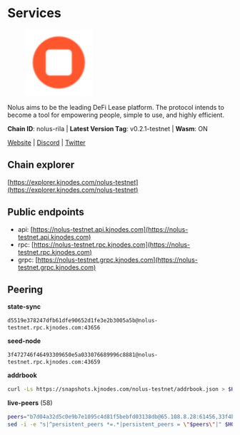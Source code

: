 # Services

<figure><img src="https://raw.githubusercontent.com/kj89/cosmos-images/main/logos/nolus.png" width="150" alt=""><figcaption></figcaption></figure>

Nolus aims to be the leading DeFi Lease platform. The protocol  intends to become a tool for empowering people, simple to use, and highly efficient.

**Chain ID**: nolus-rila | **Latest Version Tag**: v0.2.1-testnet | **Wasm**: ON

[Website](https://www.nolus.io) | [Discord](https://discord.gg/nolus-protocol) | [Twitter](https://twitter.com/NolusProtocol)




## Chain explorer
[https://explorer.kjnodes.com/nolus-testnet](https://explorer.kjnodes.com/nolus-testnet)

## Public endpoints

* api: [https://nolus-testnet.api.kjnodes.com](https://nolus-testnet.api.kjnodes.com)
* rpc: [https://nolus-testnet.rpc.kjnodes.com](https://nolus-testnet.rpc.kjnodes.com)
* grpc: [https://nolus-testnet.grpc.kjnodes.com](https://nolus-testnet.grpc.kjnodes.com)

## Peering

**state-sync**

```text
d5519e378247dfb61dfe90652d1fe3e2b3005a5b@nolus-testnet.rpc.kjnodes.com:43656
```

**seed-node**

```text
3f472746f46493309650e5a033076689996c8881@nolus-testnet.rpc.kjnodes.com:43659
```

**addrbook**
```bash
curl -Ls https://snapshots.kjnodes.com/nolus-testnet/addrbook.json > $HOME/.nolus/config/addrbook.json
```

**live-peers** (58)
```bash
peers="b7d04a32d5c0e9b7e1095c4d81f5bebfd03138db@65.108.8.28:61456,33f4b7f56b6708526f0638162f020394de0ce5e9@65.21.229.33:28656,fb94493b7744f7bcde0f9eb3e1657a137264cde4@95.216.171.110:26656,15525aa8ab6a35dc36c11405e79d9085a7e725c8@49.12.42.105:26656,008f279d440095ce5f24a0fb6621f4a53424b972@91.107.137.64:26656,8bfc455f7ca881253e32f903b467c1007abcda26@170.64.161.113:26656,8b0b427b4567a7a66f05fab1146ee97b52ad7958@93.189.30.119:26656,2fc6d24d1d77c34427ce7cbb24de5ee4d4debe7c@161.97.108.208:26656,e6a98ad0bd1688dc0a3d3758d6cf4cf008cb8789@67.207.84.185:26656,60c57c5b7215c84260249768cf66ae550142af9f@141.98.169.25:26656,e08055aae540efed02e736ec79621f293fe92ae9@65.109.92.240:1176,a2b9541d3c3e738c418a72ab5972c8d2b6cff8ce@65.108.54.167:26656,896c70ce52e6c88313048c9a63fcb9e7f0277144@178.208.86.44:46656,c247c8d544a5dadfd647b78da330a33af20891d6@194.147.58.90:26656,628c1a0beaee672c03a370dfff5e95ee56e369eb@185.144.99.11:16656,e6e48680fa62c03bed242c52eb21d3cbe44a6752@46.8.210.144:26856,fcb82df30d2056c3af024fb389e173d683fe8229@65.108.105.48:19756,87e0efe332fdc4b0c2a76d18761a936509762067@212.41.9.98:36656,f242db403f7e1530a3d5a8a03713070c751d4083@167.235.231.59:1176,fa37d68b28eba0fe5490bdb863838d0ffbae0453@176.57.150.120:60656,bd8c8bf0d613f0ec05f8b17f4fd48f7036cbc212@94.250.201.130:28656,5ea269accda92e81817f46ed016166289fd0dea8@217.76.49.115:26656,0130c7e5dbc56f4a933215b2ea25cd1ac80efd41@95.31.16.222:26656,8c431676468dbfb80e22cc4bfd3b7ef881a1198e@185.185.82.61:26656,ab7933caf0b6d79edfea4a582e298c0f90ce7d5e@14.160.120.50:26656,6b14535ff005667f324f8439a55a21ee2f170d12@95.217.211.81:26656,6d5921160c688c2e4e3b510fcfa48496e74cf2c6@80.92.204.247:37656,5036136698fc5b7b4f9319001e7fb29c6c73fea0@148.251.90.138:16656,46e87e63ebfb628613a7c33ff69946ebd45fa510@176.99.142.180:36656,2e80da0046dd3f2205a207dd435b6c9b0f9bfc04@65.109.93.152:27656,cc8efa42c4a41e44af474c3d7a404391c24019d3@46.101.188.231:26656,e3a3f95c1b78964123c1070cde177459aaf47da5@184.174.38.161:26656,1825de8cabc89fddea10f1cf9d65eda46b0cc7a1@5.9.121.55:41956,cd67fc6e6c306dbb863f381c926135d6b97fe685@65.109.85.155:41656,31dce796d2ca0f38a95031f3b266943a68486629@185.193.67.93:26656,7e7da58a74edd0b2592a920a9dde9a23aba4aa16@128.199.202.188:26656,7afe21a8196262d87e6ca8096c9abaf79956dc58@38.242.241.61:26656,97dd6e338ab8e6ad5212fe1ce7d1881816fdf96e@5.78.67.243:16656,be52cb058e6e402d568807cb0432d940ecd6e4c9@139.99.217.221:26656,80051a243d19b3f2a9d036983777bb88b811fa71@65.109.234.85:26656,acd39ab5b00e5611df296b2e6fb4f6a44a32513f@23.88.5.169:21656,ba3332aa0cee56d0b03df3e0e115ff7dc1e4d317@157.230.63.187:26656,2e146ac9281e3797cbe1ad053e5ce6046b972c15@65.109.140.29:37656,d5519e378247dfb61dfe90652d1fe3e2b3005a5b@65.109.68.190:43656,fac035258738be9be98957d5d012d24841d2e5eb@85.10.197.4:16656,e8473dede42e7f0d4668a24d909a5708c5a04a3e@65.108.78.116:11656,6427076ade32a365c8cd888f40f24ea1dfbfea27@51.79.229.1:31203,ac86c1678e20a87bf2f036741932910869726337@135.181.222.185:15656,33a805302858f2bc3b5aebdc95ef44bb4b289535@167.99.2.232:43656,4b10d01268e5e70f7df51aeb27d15e0bfdda54b7@65.108.227.112:11656,908d6765edb1f4c9671d63e78a4fa12a9d5d6290@162.55.169.70:26656,cdfcaee60fe31b33a32929a3e15d02f8e2508f98@135.181.160.61:31656,3ae7f7040084b9d711d04dae114857beea61929b@207.180.238.180:26656,8c06f4542b77a25eae06daf0a5e6c803f7c20520@161.97.164.133:26656,8089ad7527be4d7823afc2cbaa1f3729506190d9@185.205.246.155:26656,4c70dbb030c7b38e8f16999787074ed5ae33ba0a@94.250.202.17:26656,12b146cd82c7142e9d8aeb4f246499927ecb1c0f@217.13.223.167:36656,654e76e7d4b27fdb3a931fe2d44c51184d8a5731@5.161.78.48:26656"
sed -i -e "s|^persistent_peers *=.*|persistent_peers = \"$peers\"|" $HOME/.nolus/config/config.toml
```
